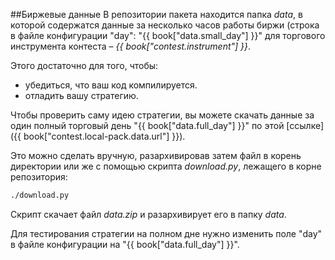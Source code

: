 ##Биржевые данные
В репозитории пакета находится папка *data*, в которой содержатся данные за несколько часов работы биржи (строка в файле конфигурации "day": "{{ book["data.small_day"] }}" для торгового инструмента контеста – *{{ book["contest.instrument"] }}*.

Этого достаточно для того, чтобы:
- убедиться, что ваш код компилируется.
- отладить вашу стратегию.

Чтобы проверить саму идею стратегии, вы можете скачать данные за один полный торговый день "{{ book["data.full_day"] }}" по этой [ссылке]({{ book["contest.local-pack.data.url"] }}).

Это можно сделать вручную, разархивировав затем файл в корень директории или же с помощью скрипта *download.py*, лежащего в корне репозитория:
```bash
./download.py
```
Скрипт скачает файл *data.zip* и разархивирует его в папку *data*.

Для тестирования стратегии на полном дне нужно изменить поле "day" в файле конфигурации на "{{ book["data.full_day"] }}".
